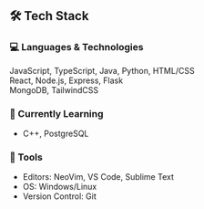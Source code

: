 ## 🛠️ Tech Stack


### 💻 Languages & Technologies
JavaScript, TypeScript, Java, Python, HTML/CSS  
React, Node.js, Express, Flask  
MongoDB, TailwindCSS  


### 🌱 Currently Learning
- C++, PostgreSQL

### 🔧 Tools
- Editors: NeoVim, VS Code, Sublime Text
- OS: Windows/Linux
- Version Control: Git

